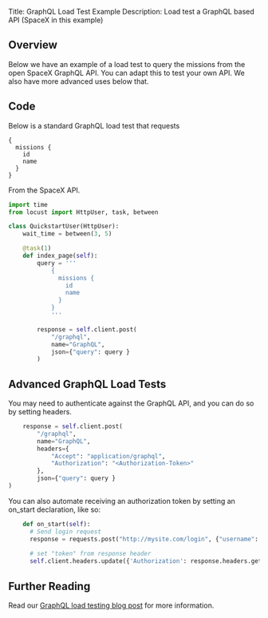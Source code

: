 Title: GraphQL Load Test Example
Description: Load test a GraphQL based API (SpaceX in this example) 

## Overview

Below we have an example of a load test to query the missions from the open SpaceX GraphQL API. You 
can adapt this to test your own API. We also have more advanced uses below that. 

## Code

Below is a standard GraphQL load test that requests 
```
{
  missions {
    id
    name
  }
}
```

From the SpaceX API. 

```python
import time
from locust import HttpUser, task, between

class QuickstartUser(HttpUser):
    wait_time = between(3, 5)

    @task(1)
    def index_page(self):
        query = '''
            {
              missions {
                id
                name
              }
            }
            '''

        response = self.client.post(
            "/graphql",
            name="GraphQL",            
            json={"query": query }
        )          
```



## Advanced GraphQL Load Tests

You may need to authenticate against the GraphQL API, and you can do so by setting headers.

```python
    response = self.client.post(
        "/graphql",
        name="GraphQL",
        headers={
            "Accept": "application/graphql",
            "Authorization": "<Authorization-Token>"
        },
        json={"query": query }
)
```

You can also automate receiving an authorization token by setting an on_start declaration, like so: 

```python
    def on_start(self):
      # Send login request
      response = requests.post("http://mysite.com/login", {"username": "user", "password": "pass"})
      
      # set "token" from response header
      self.client.headers.update({'Authorization': response.headers.get('token')})
```

## Further Reading

Read our [GraphQL load testing blog post](https://loadforge.com/blog/14/load-testing-graphql-apis) for more information.
